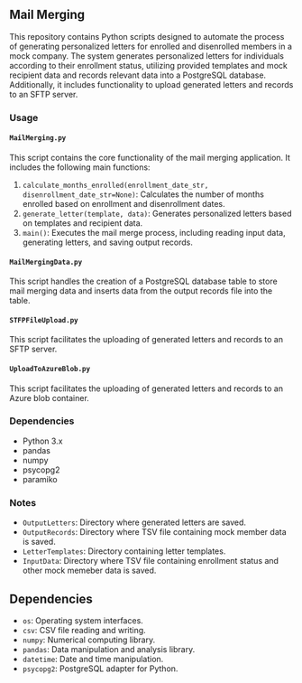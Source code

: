 ## Mail Merging

This repository contains Python scripts designed to automate the process of generating personalized letters for enrolled and disenrolled members in a mock company. 
The system generates personalized letters for individuals according to their enrollment status, utilizing provided templates and mock recipient data and records relevant data into a PostgreSQL database. 
Additionally, it includes functionality to upload generated letters and records to an SFTP server.

### Usage

#### `MailMerging.py`
This script contains the core functionality of the mail merging application. It includes the following main functions:

1. `calculate_months_enrolled(enrollment_date_str, disenrollment_date_str=None)`: Calculates the number of months enrolled based on enrollment and disenrollment dates.
2. `generate_letter(template, data)`: Generates personalized letters based on templates and recipient data.
3. `main()`: Executes the mail merge process, including reading input data, generating letters, and saving output records.

#### `MailMergingData.py`
This script handles the creation of a PostgreSQL database table to store mail merging data and inserts data from the output records file into the table.

#### `STFPFileUpload.py`
This script facilitates the uploading of generated letters and records to an SFTP server.

#### `UploadToAzureBlob.py`
This script facilitates the uploading of generated letters and records to an Azure blob container.

### Dependencies
- Python 3.x
- pandas
- numpy
- psycopg2
- paramiko

### Notes

- `OutputLetters`: Directory where generated letters are saved.
- `OutputRecords`: Directory where TSV file containing mock member data is saved.
- `LetterTemplates`: Directory containing letter templates.
- `InputData`: Directory where TSV file containing enrollment status and other mock memeber data is saved.

## Dependencies
- `os`: Operating system interfaces.
- `csv`: CSV file reading and writing.
- `numpy`: Numerical computing library.
- `pandas`: Data manipulation and analysis library.
- `datetime`: Date and time manipulation.
- `psycopg2`: PostgreSQL adapter for Python.

